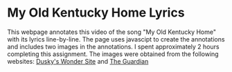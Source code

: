 # My Old Kentucky Home Lyrics

This webpage annotates this video of the song "My Old Kentucky Home" with its
lyrics line-by-line. The page uses javascipt to create the annotations and
includes two images in the annotations. I spent approximately 2 hours completing
this assignment. The images were obtained from the following websites:
[Dusky's Wonder Site](http://www.duskyswondersite.com/wp-content/uploads/2013/10/birds-2.jpg)
and
[The
Guardian](https://static-secure.guim.co.uk/sys-images/Guardian/About/General/2012/4/11/1334152598764/A-brass-door-knocker-on-a-008.jpg)
